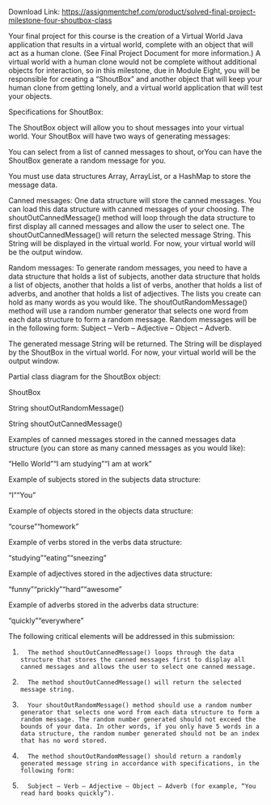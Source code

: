 Download Link: https://assignmentchef.com/product/solved-final-project-milestone-four-shoutbox-class
<br>
<p class="ui header product-top-header" title="IT 511 Final Project Milestone Four: ShoutBox Class">Your final project for this course is the creation of a Virtual World Java application that results in a virtual world, complete with an object that will act as a human clone. (See Final Project Document for more information.) A virtual world with a human clone would not be complete without additional objects for interaction, so in this milestone, due in Module Eight, you will be responsible for creating a “ShoutBox” and another object that will keep your human clone from getting lonely, and a virtual world application that will test your objects.

Specifications for ShoutBox:

The ShoutBox object will allow you to shout messages into your virtual world. Your ShoutBox will have two ways of generating messages:

You can select from a list of canned messages to shout, orYou can have the ShoutBox generate a random message for you.

You must use data structures Array, ArrayList, or a HashMap to store the message data.

Canned messages: One data structure will store the canned messages. You can load this data structure with canned messages of your choosing. The shoutOutCannedMessage() method will loop through the data structure to first display all canned messages and allow the user to select one. The shoutOutCannedMessage() will return the selected message String. This String will be displayed in the virtual world. For now, your virtual world will be the output window.

Random messages: To generate random messages, you need to have a data structure that holds a list of subjects, another data structure that holds a list of objects, another that holds a list of verbs, another that holds a list of adverbs, and another that holds a list of adjectives. The lists you create can hold as many words as you would like. The shoutOutRandomMessage() method will use a random number generator that selects one word from each data structure to form a random message. Random messages will be in the following form: Subject – Verb – Adjective – Object – Adverb.

The generated message String will be returned. The String will be displayed by the ShoutBox in the virtual world. For now, your virtual world will be the output window.

Partial class diagram for the ShoutBox object:

ShoutBox

String shoutOutRandomMessage()

String shoutOutCannedMessage()

Examples of canned messages stored in the canned messages data structure (you can store as many canned messages as you would like):

“Hello World”“I am studying”“I am at work”

Example of subjects stored in the subjects data structure:

“I”“You”

Example of objects stored in the objects data structure:

“course”“homework”

Example of verbs stored in the verbs data structure:

“studying”“eating”“sneezing”

Example of adjectives stored in the adjectives data structure:

“funny”“prickly”“hard”“awesome”

Example of adverbs stored in the adverbs data structure:

“quickly”“everywhere”

The following critical elements will be addressed in this submission:

1.       The method shoutOutCannedMessage() loops through the data structure that stores the canned messages first to display all canned messages and allows the user to select one canned message.

2.       The method shoutOutCannedMessage() will return the selected message string.

3.       Your shoutOutRandomMessage() method should use a random number generator that selects one word from each data structure to form a random message. The random number generated should not exceed the bounds of your data. In other words, if you only have 5 words in a data structure, the random number generated should not be an index that has no word stored.

4.       The method shoutOutRandomMessage() should return a randomly generated message string in accordance with specifications, in the following form:

5.       Subject – Verb – Adjective – Object – Adverb (for example, “You read hard books quickly”).